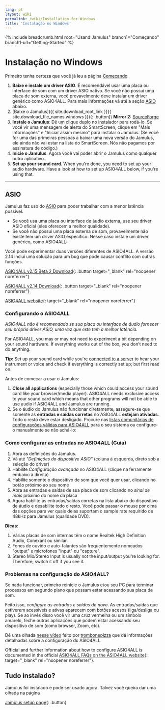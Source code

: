 ```yaml
---
lang: pt
layout: wiki
permalink: /wiki/Installation-for-Windows
title: 'Instalação no Windows'
---
```


{% include breadcrumb.html root="Usand Jamulus" branch1="Começando" branch1-url="Getting-Started" %}

# Instalação no Windows

Primeiro tenha certeza que você já leu a página [Começando](Getting-Started)
1. **Baixe e instale um driver ASIO**. É recomendável usar uma placa ou interface de som com um driver ASIO nativo. Se você não possui uma placa de som externa, você provavelmente deve instalar um driver genérico como ASIO4ALL. Para mais informações vá até a seção [ASIO](#asio) abaixo.
1. [Baixe o Jamulus]({{ site.download_root_link }}{{ site.download_file_names.windows }}){: .button}\\
 **Mirror 2:** [SourceForge](https://sourceforge.net/projects/llcon/files/latest/download)
1. **Instale o Jamulus**: Dê um clique duplo no instalador para rodá-lo. Se você vir uma mensagem de alerta do SmartScreen, clique em "Mais informações" e "Iniciar assim mesmo" para instalar o Jamulus. (Se você for uma das primeiras pessoas a baixar uma nova versão do Jamulus, ele ainda não vai estar na lista do SmartScreen. Nós não pagamos por assinatura de código.)
1. **Inicie o Jamulus**. Agora você vai poder abrir o Jamulus como qualquer outro aplicativo.
1. **Set up your sound card**. When you're done, you need to set up your audio hardware. Have a look at how to set up ASIO4ALL below, if you're using that.

***

## ASIO

Jamulus faz uso do [ASIO](https://pt.wikipedia.org/wiki/Audio_Stream_Input/Output) para poder trabalhar com a menor latência possível.
* Se você usa uma placa ou interface de áudio externa, use seu driver ASIO oficial (eles oferecem a melhor qualidade).
* Se você não possui uma placa externa de som, provavelmente não existe tem um driver ASIO específico. Nesse caso instale um driver genérico, como ASIO4ALL:

Você pode experimentar duas versões diferentes de ASIO4ALL. A versão 2.14 inclui uma solução para um bug que pode causar conflito com outras funções.

[ASIO4ALL v2.15 Beta 2 Download](https://github.com/jamulussoftware/assets/raw/main/ASIO4ALL/v2.15/ASIO4ALL_2_15_Beta2_English.exe){: .button target="_blank" rel="noopener noreferrer"}

[ASIO4ALL v2.14 Download](https://github.com/jamulussoftware/assets/raw/main/ASIO4ALL/v2.14/ASIO4ALL_2_14_English.exe){: .button target="_blank" rel="noopener noreferrer"}

[ASIO4ALL website](https://www.asio4all.org/){: target="_blank" rel="noopener noreferrer"}


### Configurando o ASIO4ALL

*ASIO4ALL não é recomendado se sua placa ou interface de áudio fornecer seu próprio driver ASIO, uma vez que este tem a melhor latência.*

For ASIO4ALL, you may or may not need to experiment a bit depending on your sound hardware. If everything works out of the box, you don't need to do anything.

**Tip:** Set up your sound card while you're [connected to a server](Getting-Started#connecting-to-a-server-and-testing-your-sound) to hear your instrument or voice and check if everything is correctly set up; but first read on.


Antes de começar a usar o Jamulus:
1. **Close all applications** (especially those which could access your sound card like your browser/media player). ASIO4ALL needs exclusive access to your sound card which means that other programs will not be able to use audio if ASIO4ALL and Jamulus are running.
1. Se o áudio do Jamulus não funcionar diretamente, assegure-se que somente as **entradas e saídas corretas** no ASIO4ALL **estejam ativadas**. Todo o resto deve estar desligado. Procure nas [listas comunitárias de configurações válidas para ASIO4ALL](/kb/2021/03/20/ASIO4ALL-Examples.html) para o seu sistema ou configure-o manualmente se não achá-lo:

### Como configurar as entradas no ASIO4ALL (Guia)

1. Abra as definições do Jamulus.
1. Vá até _"Definições do dispositivo ASIO"_ (coluna à esquerda, direto sob a seleção do driver)
1. Habilite _Configuração avançada_ no ASIO4ALL (clique na ferramente embaixo à direita)
1. Habilite somente o dispositivo de som que você quer usar, clicando no botão próximo ao seu nome
1. Abra as entradas e saídas de sua placa de som clicando no _sinal de mais_ próximo do nome da placa
1. Agora habilite as entradas/saídas corretas na lista abaixo do dispositivo de áudio e desabilite todo o resto. Você pode passar o mouse por cima das opções para ver quais delas suportam o sample rate requirido de 48kHz para Jamulus (qualidade DVD).

**Dicas:**
1. Várias placas de som internas têm o nome Realtek High Definition Audio, Conexant ou similar.
1. Fones de ouvido e auto-falantes são frequentemente nomeados "output" e microfones "input" ou "capture".
1. Stereo Mix/Stereo Input is usually not the input/output you're looking for. Therefore, switch it off if you see it.

### Problemas na configuração do ASIO4ALL?

Se nada funcionar, primeiro reinicie o Jamulus e/ou seu PC para terminar processos em segundo plano que possam estar acessando sua placa de som.

Feito isso, *configure as entradas e saídas de novo*. As entradas/saídas que estiverem acessíveis e ativas aparecem com botões acesos (liga/desliga ou play). Se ao invés disso você vir uma cruz vermelha ou um símbolo amarelo, feche outras aplicações que podem estar acessando seu dispositivo de som (como browser, Zoom, etc).

Dê uma olhada [nesse vídeo](https://youtu.be/_GzOsitVgLI) feito por [trombonepizza](https://github.com/trombonepizza) que dá informações detalhadas sobre a configuração do ASIO4ALL.

Official and further information about how to configure ASIO4ALL is documented in the official [ASIO4ALL FAQs on the ASIO4ALL website](https://www.asio4all.org/index.php/help/faq/){: target="_blank" rel="noopener noreferrer"}.

## Tudo instalado?

Jamulus foi instalado e pode ser usado agora. Talvez você queira dar uma olhada na página

[Jamulus setup page](Getting-Started){: .button}
